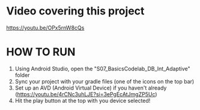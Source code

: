 # Video covering this project
https://youtu.be/OPx5rnW8cQs

# HOW TO RUN
1. Using Android Studio, open the "S07_BasicsCodelab_DB_Int_Adaptive" folder
2. Sync your project with your gradle files (one of the icons on the top bar)
3. Set up an AVD (Android Virtual Device) if you haven't already (https://youtu.be/4rCNc3uhLJE?si=3ePgEcAtJmgZP5Uc)
4. Hit the play button at the top with you device selected!
